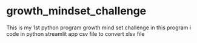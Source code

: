 # growth_mindset_challenge
This is my 1st python program growth mind set challenge
in this program  i code in python streamlit app csv file to convert xlsv file
